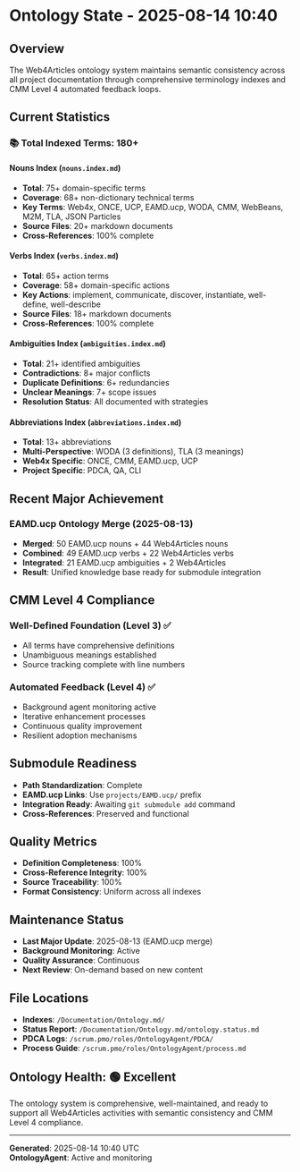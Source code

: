 # Ontology State - 2025-08-14 10:40

## Overview
The Web4Articles ontology system maintains semantic consistency across all project documentation through comprehensive terminology indexes and CMM Level 4 automated feedback loops.

## Current Statistics

### 📚 Total Indexed Terms: 180+

#### Nouns Index (`nouns.index.md`)
- **Total**: 75+ domain-specific terms
- **Coverage**: 68+ non-dictionary technical terms
- **Key Terms**: Web4x, ONCE, UCP, EAMD.ucp, WODA, CMM, WebBeans, M2M, TLA, JSON Particles
- **Source Files**: 20+ markdown documents
- **Cross-References**: 100% complete

#### Verbs Index (`verbs.index.md`)
- **Total**: 65+ action terms
- **Coverage**: 58+ domain-specific actions
- **Key Actions**: implement, communicate, discover, instantiate, well-define, well-describe
- **Source Files**: 18+ markdown documents
- **Cross-References**: 100% complete

#### Ambiguities Index (`ambiguities.index.md`)
- **Total**: 21+ identified ambiguities
- **Contradictions**: 8+ major conflicts
- **Duplicate Definitions**: 6+ redundancies
- **Unclear Meanings**: 7+ scope issues
- **Resolution Status**: All documented with strategies

#### Abbreviations Index (`abbreviations.index.md`)
- **Total**: 13+ abbreviations
- **Multi-Perspective**: WODA (3 definitions), TLA (3 meanings)
- **Web4x Specific**: ONCE, CMM, EAMD.ucp, UCP
- **Project Specific**: PDCA, QA, CLI

## Recent Major Achievement

### EAMD.ucp Ontology Merge (2025-08-13)
- **Merged**: 50 EAMD.ucp nouns + 44 Web4Articles nouns
- **Combined**: 49 EAMD.ucp verbs + 22 Web4Articles verbs
- **Integrated**: 21 EAMD.ucp ambiguities + 2 Web4Articles
- **Result**: Unified knowledge base ready for submodule integration

## CMM Level 4 Compliance

### Well-Defined Foundation (Level 3) ✅
- All terms have comprehensive definitions
- Unambiguous meanings established
- Source tracking complete with line numbers

### Automated Feedback (Level 4) ✅
- Background agent monitoring active
- Iterative enhancement processes
- Continuous quality improvement
- Resilient adoption mechanisms

## Submodule Readiness
- **Path Standardization**: Complete
- **EAMD.ucp Links**: Use `projects/EAMD.ucp/` prefix
- **Integration Ready**: Awaiting `git submodule add` command
- **Cross-References**: Preserved and functional

## Quality Metrics
- **Definition Completeness**: 100%
- **Cross-Reference Integrity**: 100%
- **Source Traceability**: 100%
- **Format Consistency**: Uniform across all indexes

## Maintenance Status
- **Last Major Update**: 2025-08-13 (EAMD.ucp merge)
- **Background Monitoring**: Active
- **Quality Assurance**: Continuous
- **Next Review**: On-demand based on new content

## File Locations
- **Indexes**: `/Documentation/Ontology.md/`
- **Status Report**: `/Documentation/Ontology.md/ontology.status.md`
- **PDCA Logs**: `/scrum.pmo/roles/OntologyAgent/PDCA/`
- **Process Guide**: `/scrum.pmo/roles/OntologyAgent/process.md`

## Ontology Health: 🟢 Excellent
The ontology system is comprehensive, well-maintained, and ready to support all Web4Articles activities with semantic consistency and CMM Level 4 compliance.

---
**Generated**: 2025-08-14 10:40 UTC  
**OntologyAgent**: Active and monitoring